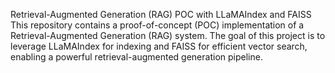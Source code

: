 Retrieval-Augmented Generation (RAG) POC with LLaMAIndex and FAISS
This repository contains a proof-of-concept (POC) implementation of a Retrieval-Augmented Generation (RAG) system. 
The goal of this project is to leverage LLaMAIndex for indexing and FAISS for efficient vector search, enabling a powerful retrieval-augmented generation pipeline.
